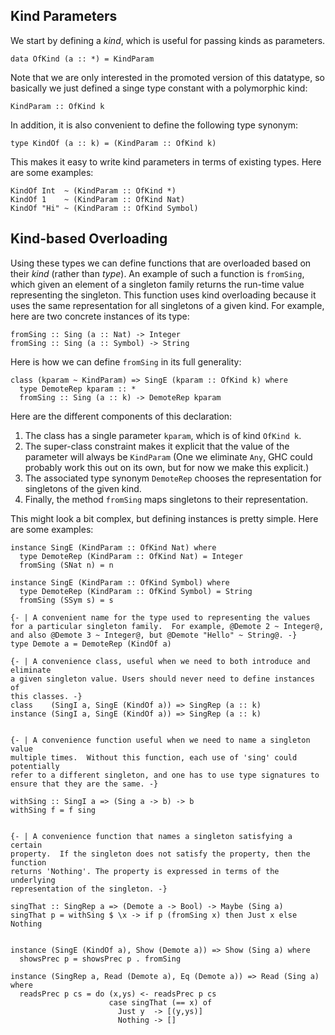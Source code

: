 ## Kind Parameters



We start by defining a *kind*, which is useful for passing kinds as parameters.


```wiki
data OfKind (a :: *) = KindParam
```


Note that we are only interested in the promoted version of this datatype,
so basically we just defined a singe type constant with a polymorphic kind:


```wiki
KindParam :: OfKind k
```


In addition, it is also convenient to define the following type synonym:


```wiki
type KindOf (a :: k) = (KindParam :: OfKind k)
```


This makes it easy to write kind parameters in terms of existing types.
Here are some examples:


```wiki
KindOf Int  ~ (KindParam :: OfKind *)
KindOf 1    ~ (KindParam :: OfKind Nat)
KindOf "Hi" ~ (KindParam :: OfKind Symbol)
```

## Kind-based Overloading



Using these types we can define functions that are overloaded based on their *kind* (rather than *type*).
An example of such a function is `fromSing`, which given an element of a singleton family returns the run-time
value representing the singleton.  This function uses kind overloading because it uses the same representation
for all singletons of a given kind.  For example, here are two concrete instances of its type:


```wiki
fromSing :: Sing (a :: Nat) -> Integer
fromSing :: Sing (a :: Symbol) -> String
```


Here is how we can define `fromSing` in its full generality:


```wiki
class (kparam ~ KindParam) => SingE (kparam :: OfKind k) where
  type DemoteRep kparam :: *
  fromSing :: Sing (a :: k) -> DemoteRep kparam
```


Here are the different components of this declaration:


1. The class has a single parameter `kparam`, which is of kind `OfKind k`.
1. The super-class constraint makes it explicit that the value of the parameter will always be `KindParam`
  (One we eliminate `Any`, GHC could probably work this out on its own, but for now we make this explicit.)
1. The associated type synonym `DemoteRep` chooses the representation for singletons of the given kind.
1. Finally, the method `fromSing` maps singletons to their representation.


This might look a bit complex, but defining instances is pretty simple.  Here are some examples:


```wiki
instance SingE (KindParam :: OfKind Nat) where
  type DemoteRep (KindParam :: OfKind Nat) = Integer
  fromSing (SNat n) = n

instance SingE (KindParam :: OfKind Symbol) where
  type DemoteRep (KindParam :: OfKind Symbol) = String
  fromSing (SSym s) = s
```

```wiki
{- | A convenient name for the type used to representing the values
for a particular singleton family.  For example, @Demote 2 ~ Integer@,
and also @Demote 3 ~ Integer@, but @Demote "Hello" ~ String@. -}
type Demote a = DemoteRep (KindOf a)

{- | A convenience class, useful when we need to both introduce and eliminate
a given singleton value. Users should never need to define instances of
this classes. -}
class    (SingI a, SingE (KindOf a)) => SingRep (a :: k)
instance (SingI a, SingE (KindOf a)) => SingRep (a :: k)


{- | A convenience function useful when we need to name a singleton value
multiple times.  Without this function, each use of 'sing' could potentially
refer to a different singleton, and one has to use type signatures to
ensure that they are the same. -}

withSing :: SingI a => (Sing a -> b) -> b
withSing f = f sing


{- | A convenience function that names a singleton satisfying a certain
property.  If the singleton does not satisfy the property, then the function
returns 'Nothing'. The property is expressed in terms of the underlying
representation of the singleton. -}

singThat :: SingRep a => (Demote a -> Bool) -> Maybe (Sing a)
singThat p = withSing $ \x -> if p (fromSing x) then Just x else Nothing


instance (SingE (KindOf a), Show (Demote a)) => Show (Sing a) where
  showsPrec p = showsPrec p . fromSing

instance (SingRep a, Read (Demote a), Eq (Demote a)) => Read (Sing a) where
  readsPrec p cs = do (x,ys) <- readsPrec p cs
                      case singThat (== x) of
                        Just y  -> [(y,ys)]
                        Nothing -> []
```